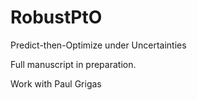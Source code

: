 # RobustPtO
Predict-then-Optimize under Uncertainties

Full manuscript in preparation.

Work with Paul Grigas
